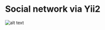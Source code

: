 Social network via Yii2
===============================
![alt text](https://www.dropbox.com/s/ime1dsa2hi1mflh/images.feed.jpg)
